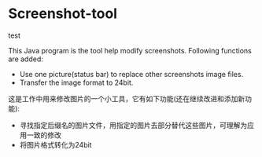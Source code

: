 Screenshot-tool
===============

test


This Java program is the tool help modify screenshots. Following functions are added:

* Use one picture(status bar) to replace other screenshots image files.
* Transfer the image format to 24bit.

这是工作中用来修改图片的一个小工具，它有如下功能(还在继续改进和添加新功能): 

* 寻找指定后缀名的图片文件，用指定的图片去部分替代这些图片，可理解为应用一致的修改
* 将图片格式转化为24bit
